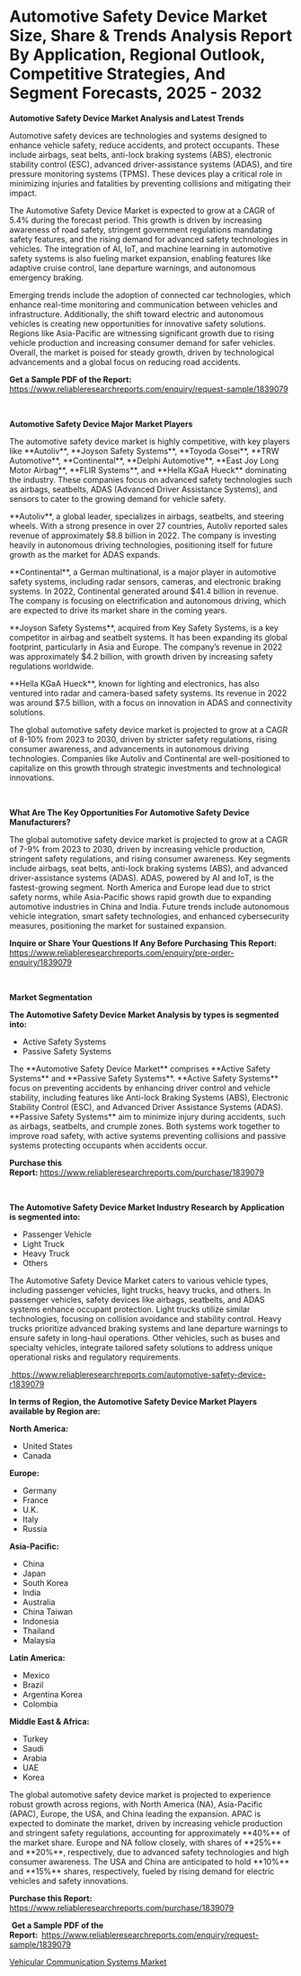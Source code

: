 <p><h1>Automotive Safety Device Market Size, Share & Trends Analysis Report By Application, Regional Outlook, Competitive Strategies, And Segment Forecasts, 2025 - 2032</h1></p><p><strong>Automotive Safety Device Market Analysis and Latest Trends</strong></p>
<p><p>Automotive safety devices are technologies and systems designed to enhance vehicle safety, reduce accidents, and protect occupants. These include airbags, seat belts, anti-lock braking systems (ABS), electronic stability control (ESC), advanced driver-assistance systems (ADAS), and tire pressure monitoring systems (TPMS). These devices play a critical role in minimizing injuries and fatalities by preventing collisions and mitigating their impact.</p><p>The Automotive Safety Device Market is expected to grow at a CAGR of 5.4% during the forecast period. This growth is driven by increasing awareness of road safety, stringent government regulations mandating safety features, and the rising demand for advanced safety technologies in vehicles. The integration of AI, IoT, and machine learning in automotive safety systems is also fueling market expansion, enabling features like adaptive cruise control, lane departure warnings, and autonomous emergency braking.</p><p>Emerging trends include the adoption of connected car technologies, which enhance real-time monitoring and communication between vehicles and infrastructure. Additionally, the shift toward electric and autonomous vehicles is creating new opportunities for innovative safety solutions. Regions like Asia-Pacific are witnessing significant growth due to rising vehicle production and increasing consumer demand for safer vehicles. Overall, the market is poised for steady growth, driven by technological advancements and a global focus on reducing road accidents.</p></p>
<p><strong>Get a Sample PDF of the Report:&nbsp;</strong> <a href="https://www.reliableresearchreports.com/enquiry/request-sample/1839079?utm_campaign=10&utm_medium=2&utm_source=Github&utm_content=ia&utm_term=22012025&utm_id=automotive-safety-device">https://www.reliableresearchreports.com/enquiry/request-sample/1839079</a></p>
<p>&nbsp;</p>
<p><strong>Automotive Safety Device Major Market Players</strong></p>
<p><p>The automotive safety device market is highly competitive, with key players like **Autoliv**, **Joyson Safety Systems**, **Toyoda Gosei**, **TRW Automotive**, **Continental**, **Delphi Automotive**, **East Joy Long Motor Airbag**, **FLIR Systems**, and **Hella KGaA Hueck** dominating the industry. These companies focus on advanced safety technologies such as airbags, seatbelts, ADAS (Advanced Driver Assistance Systems), and sensors to cater to the growing demand for vehicle safety.</p><p>**Autoliv**, a global leader, specializes in airbags, seatbelts, and steering wheels. With a strong presence in over 27 countries, Autoliv reported sales revenue of approximately $8.8 billion in 2022. The company is investing heavily in autonomous driving technologies, positioning itself for future growth as the market for ADAS expands.</p><p>**Continental**, a German multinational, is a major player in automotive safety systems, including radar sensors, cameras, and electronic braking systems. In 2022, Continental generated around $41.4 billion in revenue. The company is focusing on electrification and autonomous driving, which are expected to drive its market share in the coming years.</p><p>**Joyson Safety Systems**, acquired from Key Safety Systems, is a key competitor in airbag and seatbelt systems. It has been expanding its global footprint, particularly in Asia and Europe. The company’s revenue in 2022 was approximately $4.2 billion, with growth driven by increasing safety regulations worldwide.</p><p>**Hella KGaA Hueck**, known for lighting and electronics, has also ventured into radar and camera-based safety systems. Its revenue in 2022 was around $7.5 billion, with a focus on innovation in ADAS and connectivity solutions.</p><p>The global automotive safety device market is projected to grow at a CAGR of 8-10% from 2023 to 2030, driven by stricter safety regulations, rising consumer awareness, and advancements in autonomous driving technologies. Companies like Autoliv and Continental are well-positioned to capitalize on this growth through strategic investments and technological innovations.</p></p>
<p>&nbsp;</p>
<p><strong>What Are The Key Opportunities For Automotive Safety Device Manufacturers?</strong></p>
<p><p>The global automotive safety device market is projected to grow at a CAGR of 7-9% from 2023 to 2030, driven by increasing vehicle production, stringent safety regulations, and rising consumer awareness. Key segments include airbags, seat belts, anti-lock braking systems (ABS), and advanced driver-assistance systems (ADAS). ADAS, powered by AI and IoT, is the fastest-growing segment. North America and Europe lead due to strict safety norms, while Asia-Pacific shows rapid growth due to expanding automotive industries in China and India. Future trends include autonomous vehicle integration, smart safety technologies, and enhanced cybersecurity measures, positioning the market for sustained expansion.</p></p>
<p><strong>Inquire or Share Your Questions If Any Before Purchasing This Report:</strong> <a href="https://www.reliableresearchreports.com/enquiry/pre-order-enquiry/1839079?utm_campaign=10&utm_medium=2&utm_source=Github&utm_content=ia&utm_term=22012025&utm_id=automotive-safety-device">https://www.reliableresearchreports.com/enquiry/pre-order-enquiry/1839079</a></p>
<p>&nbsp;</p>
<p><strong>Market Segmentation</strong></p>
<p><strong>The Automotive Safety Device Market Analysis by types is segmented into:</strong></p>
<p><ul><li>Active Safety Systems</li><li>Passive Safety Systems</li></ul></p>
<p><p>The **Automotive Safety Device Market** comprises **Active Safety Systems** and **Passive Safety Systems**. **Active Safety Systems** focus on preventing accidents by enhancing driver control and vehicle stability, including features like Anti-lock Braking Systems (ABS), Electronic Stability Control (ESC), and Advanced Driver Assistance Systems (ADAS). **Passive Safety Systems** aim to minimize injury during accidents, such as airbags, seatbelts, and crumple zones. Both systems work together to improve road safety, with active systems preventing collisions and passive systems protecting occupants when accidents occur.</p></p>
<p><strong>Purchase this Report:&nbsp;</strong><a href="https://www.reliableresearchreports.com/purchase/1839079?utm_campaign=10&utm_medium=2&utm_source=Github&utm_content=ia&utm_term=22012025&utm_id=automotive-safety-device">https://www.reliableresearchreports.com/purchase/1839079</a></p>
<p>&nbsp;</p>
<p><strong>The Automotive Safety Device Market Industry Research by Application is segmented into:</strong></p>
<p><ul><li>Passenger Vehicle</li><li>Light Truck</li><li>Heavy Truck</li><li>Others</li></ul></p>
<p><p>The Automotive Safety Device Market caters to various vehicle types, including passenger vehicles, light trucks, heavy trucks, and others. In passenger vehicles, safety devices like airbags, seatbelts, and ADAS systems enhance occupant protection. Light trucks utilize similar technologies, focusing on collision avoidance and stability control. Heavy trucks prioritize advanced braking systems and lane departure warnings to ensure safety in long-haul operations. Other vehicles, such as buses and specialty vehicles, integrate tailored safety solutions to address unique operational risks and regulatory requirements.</p></p>
<p><a href="https://www.reliableresearchreports.com/automotive-safety-device-r1839079?utm_campaign=10&utm_medium=2&utm_source=Github&utm_content=ia&utm_term=22012025&utm_id=automotive-safety-device">&nbsp;https://www.reliableresearchreports.com/automotive-safety-device-r1839079</a></p>
<p><strong>In terms of Region, the Automotive Safety Device Market Players available by Region are:</strong></p>
<p>
    <p> <strong> North America: </strong>
        <ul>
            <li>United States</li>
            <li>Canada</li>
        </ul>
        </p> 
    <p> <strong> Europe: </strong>
        <ul>
            <li>Germany</li>
            <li>France</li>
            <li>U.K.</li>
            <li>Italy</li>
            <li>Russia</li>
        </ul>
        </p> 
    <p> <strong> Asia-Pacific: </strong>
        <ul>
            <li>China</li>
            <li>Japan</li>
            <li>South Korea</li>
            <li>India</li>
            <li>Australia</li>
            <li>China Taiwan</li>
            <li>Indonesia</li>
            <li>Thailand</li>
            <li>Malaysia</li>
        </ul>
        </p> 
    <p> <strong> Latin America: </strong>
        <ul>
            <li>Mexico</li>
            <li>Brazil</li>
            <li>Argentina Korea</li>
            <li>Colombia</li>
        </ul>
        </p> 
    <p> <strong> Middle East & Africa: </strong>
        <ul>
            <li>Turkey</li>
            <li>Saudi</li>
            <li>Arabia</li>
            <li>UAE</li>
            <li>Korea</li>
        </ul>
    </p>
    </p>
<p><p>The global automotive safety device market is projected to experience robust growth across regions, with North America (NA), Asia-Pacific (APAC), Europe, the USA, and China leading the expansion. APAC is expected to dominate the market, driven by increasing vehicle production and stringent safety regulations, accounting for approximately **40%** of the market share. Europe and NA follow closely, with shares of **25%** and **20%**, respectively, due to advanced safety technologies and high consumer awareness. The USA and China are anticipated to hold **10%** and **15%** shares, respectively, fueled by rising demand for electric vehicles and safety innovations.</p></p>
<p><strong>Purchase this Report: </strong><a href="https://www.reliableresearchreports.com/purchase/1839079?utm_campaign=10&utm_medium=2&utm_source=Github&utm_content=ia&utm_term=22012025&utm_id=automotive-safety-device">https://www.reliableresearchreports.com/purchase/1839079</a></p>
<p>&nbsp;<strong>Get a Sample PDF of the Report:&nbsp;&nbsp;</strong><a href="https://www.reliableresearchreports.com/enquiry/request-sample/1839079?utm_campaign=10&utm_medium=2&utm_source=Github&utm_content=ia&utm_term=22012025&utm_id=automotive-safety-device">https://www.reliableresearchreports.com/enquiry/request-sample/1839079</a></p>
<p><strong></strong></p>
<p><p><a href="https://github.com/mahnoor2003/Market-Research-Report-List-6/blob/main/vehicular-communication-systems-market.md?utm_campaign=10&utm_medium=2&utm_source=Github&utm_content=ia&utm_term=22012025&utm_id=automotive-safety-device">Vehicular Communication Systems Market</a></p></p>